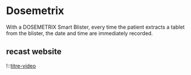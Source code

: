# Dosemetrix  
With a DOSEMETRIX Smart Blister, every time the patient extracts a tablet from the blister, the date and time are immediately recorded.  

## recast website  
!::[titre-video](//dosemetrix.mov)

